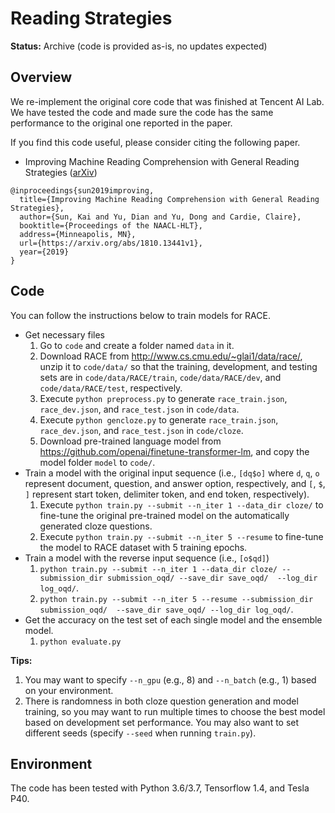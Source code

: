Reading Strategies
==================

**Status:** Archive (code is provided as-is, no updates expected)

Overview
--------
We re-implement the original core code that was finished at Tencent AI Lab. We have tested the code and made sure the code has the same performance to the original one reported in the paper.

If you find this code useful, please consider citing the following paper.

* Improving Machine Reading Comprehension with General Reading Strategies ([arXiv](https://arxiv.org/abs/1810.13441))
```
@inproceedings{sun2019improving,
  title={Improving Machine Reading Comprehension with General Reading Strategies},
  author={Sun, Kai and Yu, Dian and Yu, Dong and Cardie, Claire},
  booktitle={Proceedings of the NAACL-HLT},
  address={Minneapolis, MN},
  url={https://arxiv.org/abs/1810.13441v1},
  year={2019}
}
```

Code
----
You can follow the instructions below to train models for RACE.
* Get necessary files
  1. Go to ```code``` and create a folder named ```data``` in it.
  2. Download RACE from http://www.cs.cmu.edu/~glai1/data/race/, unzip it to ```code/data/``` so that the training, development, and testing sets are in ```code/data/RACE/train```, ```code/data/RACE/dev```, and ```code/data/RACE/test```, respectively.
  3. Execute ```python preprocess.py``` to generate ```race_train.json```, ```race_dev.json```, and ```race_test.json``` in ```code/data```.
  4. Execute ```python gencloze.py``` to generate ```race_train.json```, ```race_dev.json```, and ```race_test.json``` in ```code/cloze```.
  5. Download pre-trained language model from https://github.com/openai/finetune-transformer-lm, and copy the model folder ```model``` to ```code/```.
* Train a model with the original input sequence (i.e., ```[dq$o]``` where ```d```, ```q```, ```o``` represent document, question, and answer option, respectively, and ```[```, ```$```, ```]``` represent start token, delimiter token, and end token, respectively).
  1. Execute ```python train.py --submit --n_iter 1 --data_dir cloze/``` to fine-tune the original pre-trained model on the automatically generated cloze questions.
  2. Execute ```python train.py --submit --n_iter 5 --resume``` to fine-tune the model to RACE dataset with 5 training epochs.
* Train a model with the reverse input sequence (i.e., ```[o$qd]```)
  1. ```python train.py --submit --n_iter 1 --data_dir cloze/ --submission_dir submission_oqd/ --save_dir save_oqd/  --log_dir log_oqd/```.
  2. ```python train.py --submit --n_iter 5 --resume --submission_dir submission_oqd/  --save_dir save_oqd/ --log_dir log_oqd/```.
* Get the accuracy on the test set of each single model and the ensemble model.
  1. ```python evaluate.py```

**Tips:**
 1. You may want to specify ```--n_gpu``` (e.g., 8) and ```--n_batch``` (e.g., 1) based on your environment.
 2. There is randomness in both cloze question generation and model training, so you may want to run multiple times to choose the best model based on development set performance. You may also want to set different seeds (specify ```--seed``` when running ```train.py```).


Environment
-----------
The code has been tested with Python 3.6/3.7, Tensorflow 1.4, and Tesla P40. 
